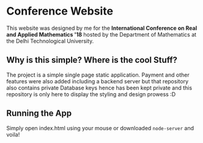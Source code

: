 # Conference Website
This website was designed by me for the __International Conference on Real and Applied Mathematics '18__
hosted by the Department of Mathematics at the Delhi Technological University.
 
## Why is this simple? Where is the cool Stuff?
The project is a simple single page static application. Payment and other features were also added including
a backend server but that repository also contains private Database keys hence has been kept private
and this repository is only here to display the styling and design prowess :D

## Running the App
Simply open index.html using your mouse or downloaded `node-server` and voila!